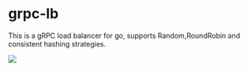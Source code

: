 # grpc-lb
This is a gRPC load balancer for go, supports Random,RoundRobin and consistent hashing strategies.

 ![](https://raw.githubusercontent.com/liyue201/grpc-lb/master/struct.png "")
